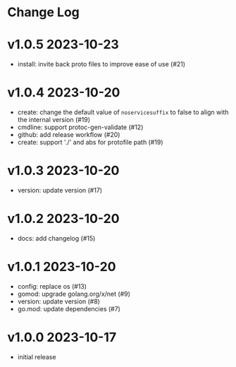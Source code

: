 # Change Log

# v1.0.5 2023-10-23

- install: invite back proto files to improve ease of use (#21)

# v1.0.4 2023-10-20

- create: change the default value of `noservicesuffix` to false to align with the internal version (#19)
- cmdline: support protoc-gen-validate (#12) 
- github: add release workflow (#20)
- create: support './' and abs for protofile path (#19) 

# v1.0.3 2023-10-20

- version: update version (#17)

# v1.0.2 2023-10-20

- docs: add changelog (#15)

# v1.0.1 2023-10-20

- config: replace os (#13)
- gomod: upgrade golang.org/x/net (#9)
- version: update version (#8)
- go.mod: update dependencies (#7)

# v1.0.0 2023-10-17

- initial release
